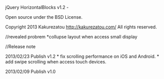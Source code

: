 jQuery HorizontalBlocks v1.2 -


Open source under the BSD License.


Copyright 2013 Kakurezatou <http://kakurezatou.com/>
All rights reserved.

//revealed probrem
    *collupse layout when access small display


//Release note

2013/02/23 Publish v1.2
    * fix scrolling performance on iOS and Android.
    * add swipe scrolling when access touch devices.

2013/02/09 Publish v1.0